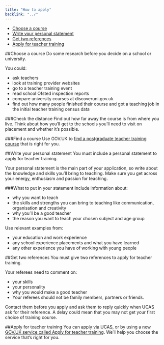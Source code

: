```yaml
---
title: "How to apply"
backlink: "../"
---
```


  - [Choose a course](#choose-a-course)
  - [Write your personal statement](#write-your-personal-statement)
  - [Get two references](get-two-references)
  - [Apply for teacher training](apply-for-teacher-training)

##Choose a course
Do some research before you decide on a school or university.

You could:

  - ask teachers
  - look at training provider websites
  - go to a teacher training event
  - read school Ofsted inspection reports
  - compare university courses at discoveruni.gov.uk
  - find out how many people finished their course and got a teaching job in the initial teacher training census data

###Check the distance
Find out how far away the course is from where you live. Think about how you’ll get to the schools you’ll need to visit on placement and whether it’s possible.

###Find a course
Use GOV.UK to [find a postgraduate teacher training course](#) that is right for you.

##Write your personal statement
You must include a personal statement to apply for teacher training.

Your personal statement is the main part of your application, so write about the knowledge and skills you’ll bring to teaching. Make sure you get across your energy, enthusiasm and passion for teaching.

###What to put in your statement
Include information about:

  - why you want to teach
  - the skills and strengths you can bring to teaching like communication, organisation and creativity
  - why you’ll be a good teacher
  - the reason you want to teach your chosen subject and age group

Use relevant examples from:

  - your education and work experience
  - any school experience placements and what you have learned
  - any other experience you have of working with young people

##Get two references
You must give two references to apply for teacher training.

Your referees need to comment on:

  - your skills
  - your personality
  - why you would make a good teacher
  - Your referees should not be family members, partners or friends.

Contact them before you apply and ask them to reply quickly when UCAS ask for their reference. A delay could mean that you may not get your first choice of training course.

##Apply for teacher training
You can [apply via UCAS](#), or by using a [new GOV.UK service called Apply for teacher training](#). We’ll help you choose the service that’s right for you.
